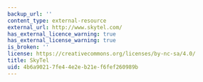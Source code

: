 ```yaml
---
backup_url: ''
content_type: external-resource
external_url: http://www.skytel.com/
has_external_licence_warning: true
has_external_license_warning: true
is_broken: ''
license: https://creativecommons.org/licenses/by-nc-sa/4.0/
title: SkyTel
uid: 4b6a9021-7fe4-4e2e-b21e-f6fef260989b
---
```

